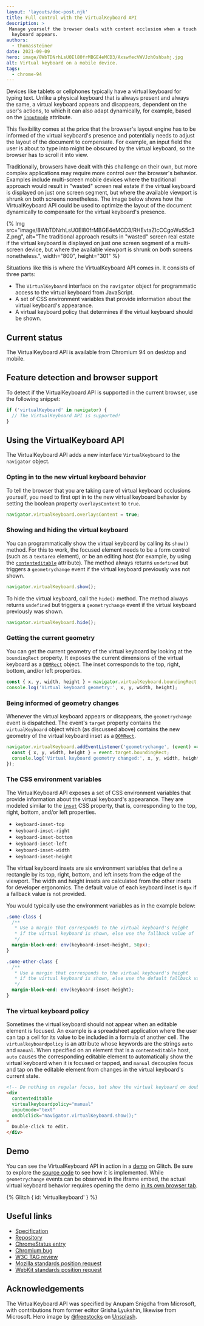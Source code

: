 ```yaml
---
layout: 'layouts/doc-post.njk'
title: Full control with the VirtualKeyboard API
description: >
 Manage yourself the browser deals with content occlusion when a touch device's virtual
  keyboard appears.
authors:
  - thomassteiner
date: 2021-09-09
hero: image/8WbTDNrhLsU0El80frMBGE4eMCD3/AxswfecVWVJzh0shbahj.jpg
alt: Virtual keyboard on a mobile device.
tags:
  - chrome-94
---
```


Devices like tablets or cellphones typically have a virtual keyboard for typing text.
Unlike a physical keyboard that is always present and always the same, a virtual keyboard appears
and disappears, dependent on the user's actions, to which it can also adapt dynamically, for
example, based on the
[`inputmode`](https://developer.mozilla.org/docs/Web/HTML/Global_attributes/inputmode)
attribute.

This flexibility comes at the price that the browser's layout engine has to be informed of the
virtual keyboard's presence and potentially needs to adjust the layout of the document to
compensate. For example, an input field the user is about to type into might be obscured by the
virtual keyboard, so the browser has to scroll it into view.

Traditionally, browsers have dealt with this challenge on their own, but more complex applications
may require more control over the browser's behavior. Examples include multi-screen mobile devices
where the traditional approach would result in "wasted" screen real estate if the virtual keyboard
is displayed on just one screen segment, but where the available viewport is shrunk on both screens
nonetheless. The image below shows how the VirtualKeyboard API could be used to optimize the layout
of the document dynamically to compensate for the virtual keyboard's presence.

{% Img src="image/8WbTDNrhLsU0El80frMBGE4eMCD3/RHEvtaZIcCCgoWuS5c3Z.png", alt="The traditional approach results in \"wasted\" screen real estate if the virtual keyboard is displayed on just one screen segment of a multi-screen device, but where the available viewport is shrunk on both screens nonetheless.", width="800", height="301" %}

Situations like this is where the VirtualKeyboard API comes in. It consists of three parts:

- The `VirtualKeyboard` interface on the `navigator` object for programmatic access to the virtual
  keyboard from JavaScript.
- A set of CSS environment variables that provide information about the virtual keyboard's
  appearance.
- A virtual keyboard policy that determines if the virtual keyboard should be shown.

## Current status

The VirtualKeyboard API is available from Chromium&nbsp;94 on desktop and mobile.

## Feature detection and browser support

To detect if the VirtualKeyboard API is supported in the current browser, use the following snippet:

```js
if ('virtualKeyboard' in navigator) {
  // The VirtualKeyboard API is supported!
}
```

## Using the VirtualKeyboard API

The VirtualKeyboard API adds a new interface `VirtualKeyboard` to the `navigator` object.

### Opting in to the new virtual keyboard behavior

To tell the browser that you are taking care of virtual keyboard occlusions yourself, you need to
first opt in to the new virtual keyboard behavior by setting the boolean property `overlaysContent`
to `true`.

```js
navigator.virtualKeyboard.overlaysContent = true;
```

### Showing and hiding the virtual keyboard

You can programmatically show the virtual keyboard by calling its `show()` method. For this to work,
the focused element needs to be a form control (such as a `textarea` element), or be an editing host
(for example, by using the
[`contenteditable`](https://developer.mozilla.org/docs/Web/API/HTMLElement/contentEditable)
attribute). The method always returns `undefined` but triggers a `geometrychange` event
if the virtual keyboard previously was not shown.

```js
navigator.virtualKeyboard.show();
```

To hide the virtual keyboard, call the `hide()` method. The method always returns `undefined` but triggers
a `geometrychange` event if the virtual keyboard previously was shown.

```js
navigator.virtualKeyboard.hide();
```

### Getting the current geometry

You can get the current geometry of the virtual keyboard by looking at the `boundingRect` property.
It exposes the current dimensions of the virtual keyboard as a
[`DOMRect`](https://www.w3.org/TR/geometry-1/#domrect) object.
The inset corresponds to the top, right, bottom, and/or left properties.

```js
const { x, y, width, height } = navigator.virtualKeyboard.boundingRect;
console.log('Virtual keyboard geometry:', x, y, width, height);
```

### Being informed of geometry changes

Whenever the virtual keyboard appears or disappears, the `geometrychange` event is dispatched. The
event's `target` property contains the `virtualKeyboard` object which (as discussed above) contains the new geometry of the virtual keyboard inset as a
[`DOMRect`](https://www.w3.org/TR/geometry-1/#domrect).

```js
navigator.virtualKeyboard.addEventListener('geometrychange', (event) => {
  const { x, y, width, height } = event.target.boundingRect;
  console.log('Virtual keyboard geometry changed:', x, y, width, height);
});
```

### The CSS environment variables

The VirtualKeyboard API exposes a set of CSS environment variables that provide information about
the virtual keyboard's appearance.
They are modeled similar to the [`inset`](https://developer.mozilla.org/docs/Web/CSS/inset) CSS property,
that is, corresponding to the top, right, bottom, and/or left properties.

- `keyboard-inset-top`
- `keyboard-inset-right`
- `keyboard-inset-bottom`
- `keyboard-inset-left`
- `keyboard-inset-width`
- `keyboard-inset-height`

The virtual keyboard insets are six environment variables that define a rectangle by its top, right,
bottom, and left insets from the edge of the viewport. The width and height insets are calculated
from the other insets for developer ergonomics. The default value of each keyboard inset is
`0px` if a fallback value is not provided.

You would typically use the environment variables as in the example below:

```css
.some-class {
  /**
   * Use a margin that corresponds to the virtual keyboard's height
   * if the virtual keyboard is shown, else use the fallback value of `50px`.
   */
  margin-block-end: env(keyboard-inset-height, 50px);
}

.some-other-class {
  /**
   * Use a margin that corresponds to the virtual keyboard's height
   * if the virtual keyboard is shown, else use the default fallback value of `0px`.
   */
  margin-block-end: env(keyboard-inset-height);
}
```

### The virtual keyboard policy

Sometimes the virtual keyboard should not appear when an editable element is focused. An example is a
spreadsheet application where the user can tap a cell for its value to be included in a formula of
another cell. The `virtualkeyboardpolicy` is an attribute whose keywords are the strings `auto` and
`manual`. When specified on an element that is a `contenteditable` host, `auto` causes the
corresponding editable element to automatically show the virtual keyboard when it is focused or
tapped, and `manual` decouples focus and tap on the editable element from changes in the virtual
keyboard's current state.

```html
<!-- Do nothing on regular focus, but show the virtual keyboard on double-click. -->
<div
  contenteditable
  virtualkeyboardpolicy="manual"
  inputmode="text"
  ondblclick="navigator.virtualKeyboard.show();"
>
  Double-click to edit.
</div>
```

## Demo

You can see the VirtualKeyboard API in action in a
[demo](https://virtualkeyboard.glitch.me/) on Glitch. Be sure to explore the
[source code](https://glitch.com/edit/#!/virtualkeyboard) to see how it is implemented.
While `geometrychange` events can be observed in the iframe embed, the actual virtual keyboard
behavior requires opening the demo [in its own browser tab](https://virtualkeyboard.glitch.me/).

{% Glitch {
    id: 'virtualkeyboard'
} %}

## Useful links

- [Specification](https://w3c.github.io/virtual-keyboard/)
- [Repository](https://github.com/w3c/virtual-keyboard/)
- [ChromeStatus entry](https://chromestatus.com/features/5680057076940800)
- [Chromium bug](https://bugs.chromium.org/p/chromium/issues/detail?id=856269)
- [W3C TAG review](https://github.com/w3ctag/design-reviews/issues/507)
- [Mozilla standards position request](https://github.com/mozilla/standards-positions/issues/531)
- [WebKit standards position request](https://lists.webkit.org/pipermail/webkit-dev/2021-May/031862.html)

## Acknowledgements

The VirtualKeyboard API was specified by Anupam Snigdha from Microsoft, with contributions from
former editor Grisha Lyukshin, likewise from Microsoft. Hero image by
[@freestocks](https://unsplash.com/@freestocks) on
[Unsplash](https://unsplash.com/photos/mw6Onwg4frY).
